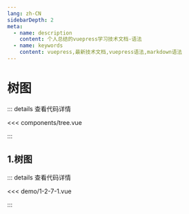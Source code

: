 ```yaml
---
lang: zh-CN
sidebarDepth: 2
meta:
  - name: description
    content: 个人总结的vuepress学习技术文档-语法
  - name: keywords
    content: vuepress,最新技术文档,vuepress语法,markdown语法
---
```


# 树图

::: details 查看代码详情

<<< components/tree.vue

:::

## 1.树图

  <Container url="https://zhoubichuan.com/resume/?1-2-7-1.vue" />

::: details 查看代码详情

<<< demo/1-2-7-1.vue

:::
